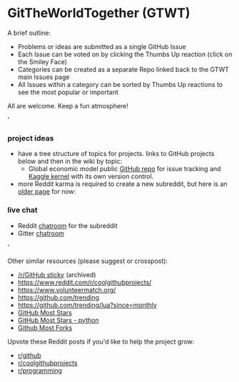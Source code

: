 # GitTheWorldTogether (GTWT)

A brief outline:
* Problems or ideas are submitted as a single GitHub Issue
* Each Issue can be voted on by clicking the Thumbs Up reaction (click on the Smiley Face)
* Categories can be created as a separate Repo linked back to the GTWT main Issues page
* All Issues within a category can be sorted by Thumbs Up reactions to see the most popular or important

All are welcome. Keep a fun atmosphere!

'

### project ideas
* have a tree structure of topics for projects. links to GitHub projects below and then in the wiki by topic:
    * Global economic model public [GitHub repo](https://github.com/auwsom/Global-GDP-Projections-to-2060) for issue tracking and [Kaggle kernel](https://www.kaggle.com/auwsom/gdp-to-2060-world-plot) with its own version control.
* more Reddit karma is required to create a new subreddit, but here is an [older page](https://www.reddit.com/r/TheNo1Priority/comments/aua5cb/git_the_world_together/) for now:

### live chat
* Reddit [chatroom](https://www.reddit.com/chat/r/theno1priority/channel/33819395_20c8084144ca005210ad57926b0b66fced0dbdf5) for the subreddit
* Gitter [chatroom](https://gitter.im/GitTheWorldTogether/community#)


'

Other similar resources (please suggest or crosspost):
* [/r/GitHub sticky](https://www.reddit.com/r/github/comments/28ja0z/have_or_know_of_a_project_on_github_looking_for/) (archived)
* https://www.reddit.com/r/coolgithubprojects/
* https://www.volunteermatch.org/
* https://github.com/trending
* https://github.com/trending/lua?since=monthly
* [GitHub Most Stars](https://github.com/search?q=stars%3A%3E0&s=stars&type=Repositories)
* [GitHub Most Stars - python](https://github.com/search?p=2&q=stars%3A%3E1+language%3Apython&&s=stars&type=Repositories)
* [Github Most Forks](https://github.com/search?o=desc&q=stars:%3E1&s=forks&type=Repositories)

Upvote these Reddit posts if you'd like to help the project grow:
* [r/github](https://www.reddit.com/r/github/comments/aubbsq/git_the_world_together/)
* [r/coolgithubprojects](https://www.reddit.com/r/coolgithubprojects/comments/auaq7q/git_the_world_together_a_place_to_get_involved/)
* [r/programming](https://www.reddit.com/r/programming/comments/aubgvf/git_the_world_together_a_place_to_get_involved/)
